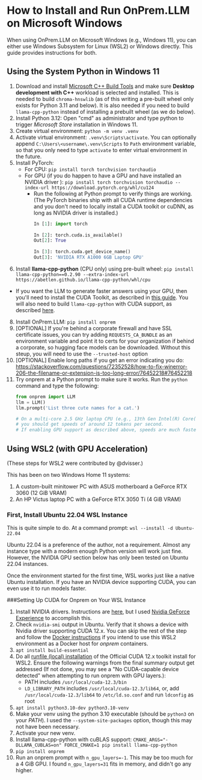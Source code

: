 # How to Install and Run OnPrem.LLM on Microsoft Windows

When using OnPrem.LLM on Microsoft Windows (e.g., Windows 11), you can either use  Windows Subsystem for Linux (WSL2) or Windows directly. This guide provides instructions for both.


## Using the System Python in Windows 11

1. Download and install [Microsoft C++ Build Tools](https://visualstudio.microsoft.com/visual-cpp-build-tools/) and make sure **Desktop development with C++** workload is selected and installed. This is needed to build `chroma-hnswlib` (as of this writing a pre-built wheel only exists for Python 3.11 and below). It is also needed if you need to build `llama-cpp-python` instead of installing a prebuilt wheel (as we do below).
2. Install Python 3.12:  Open "cmd" as administrator and type python to trigger *Microsoft Store* installation in Windows 11.
3. Create virtual environment: `python -m venv .venv`
4. Activate virtual environment: `.venv\Scripts\activate`. You can optionally append `C:\Users\<username\.venv\Scripts` to `Path` environment variable, so that you only need to type `activate` to enter virtual environment in the future.
5. Install PyTorch:
   - For CPU: `pip install torch torchvision torchaudio`
   - For GPU (if you do happen to have a GPU and have installed an NVIDIA driver ): `pip install torch torchvision torchaudio --index-url https://download.pytorch.org/whl/cu124`
     - Run the following at Python prompt to verify things are working. (The PyTorch binaries ship with all CUDA runtime dependencies and you don't need to locally install a CUDA toolkit or cuDNN, as long as NVIDIA driver is installed.)
	   ```python
	   In [1]: import torch
	
	   In [2]: torch.cuda.is_available()
	   Out[2]: True
	
	   In [3]: torch.cuda.get_device_name()
	   Out[3]: 'NVIDIA RTX A1000 6GB Laptop GPU'
	   ```
7. Install **llama-cpp-python** (CPU only) using pre-built wheel: `pip install llama-cpp-python==0.2.90 --extra-index-url https://abetlen.github.io/llama-cpp-python/whl/cpu`
  - If you want the LLM to generate faster answers using your GPU, then you'll need to install the CUDA Toolkit, as described in [this guide](https://medium.com/@piyushbatra1999/installing-llama-cpp-python-with-nvidia-gpu-acceleration-on-windows-a-short-guide-0dfac475002d). You will also need to build `llama-cpp-python` with CUDA support, as described [here](https://python.langchain.com/docs/integrations/llms/llamacpp/#installation-with-windows).
8. Install OnPrem.LLM: `pip install onprem `
9. [OPTIONAL] If you're behind a corporate firewall and  have SSL certificate issues, you can try adding `REQUESTS_CA_BUNDLE` as an environment variable and point it to certs for your organization if behind a corporate, so hugging face models can be downloaded. Without this steup, you will need to use the `--trusted-host` option
10. [OPTIONAL] Enable long paths if you get an error indicating you do:  https://stackoverflow.com/questions/72352528/how-to-fix-winerror-206-the-filename-or-extension-is-too-long-error/76452218#76452218
11. Try onprem at a Python prompt to make sure it works. Run the `python` command and type the following:
     ```python
     from onprem import LLM
     llm = LLM()
     llm.prompt('List three cute names for a cat.')

     # On a multi-core 2.5 GHz laptop CPU (e.g., 13th Gen Intel(R) Core(TM) i7-13800H 2.50 GHz),
     # you should get speeds of around 12 tokens per second.
     # If enabling GPU support as described above, speeds are much faster.
     ```

## Using WSL2 (with GPU Acceleration)

(These steps for WSL2 were contributed by @dvisser.)


This has been on two Windows Home 11 systems:

1. A custom-built minitower PC with ASUS motherboard a GeForce RTX 3060 (12 GiB
   VRAM)
2. An HP Victus laptop PC with a GeForce RTX 3050 Ti (4 GiB VRAM)

### First, Install Ubuntu 22.04 WSL Instance

This is quite simple to do. At a command prompt: `wsl --install -d Ubuntu-22.04`

Ubuntu 22.04 is a preference of the author, not a requirement. Almost any instance
type with a modern enough Python version will work just fine. However, the
NVIDIA GPU section below has only been tested on Ubuntu 22.04 instances.

Once the environment started for the first time, WSL works just like a native
Ubuntu installation. If you have an NVIDIA device supporting CUDA, you can even
use it to run models faster.

###Setting Up CUDA for Onprem on Your WSL Instance

1. Install NVIDIA drivers. Instructions are [here](https://docs.nvidia.com/cuda/wsl-user-guide/index.html#getting-started-with-cuda-on-wsl), but I used [Nvidia GeForce Experience](https://www.nvidia.com/en-us/geforce/geforce-experience/) to accomplish this.
2. Check `nvidia-smi` output in Ubuntu. Verify that it shows a device with Nvidia
   driver supporting CUDA 12.x. You can skip the rest of the step and follow the
   [Docker instructions](#how-to-run-onprem-in-a-docker-container) if you intend to
   use this WSL2 environment as a Docker host for *onprem* containers.
3. `apt install build-essential`
4. Do all [runfile (local) installation](https://developer.nvidia.com/cuda-downloads?target_os=Linux&target_arch=x86_64&Distribution=WSL-Ubuntu&target_version=2.0&target_type=runfile_local)
   of the Official CUDA 12.x toolkit install for WSL2. Ensure the following
   warnings from the final summary output get addressed (If not done, you may
   see a "No CUDA-capable device detected" when attempting to run onprem with
   GPU layers.):
   * PATH includes `/usr/local/cuda-12.3/bin`
   * `LD_LIBRARY_PATH` includes `/usr/local/cuda-12.3/lib64`, or, add
     `/usr/local/cuda-12.3/lib64` to `/etc/ld.so.conf` and run `ldconfig` as root
5. `apt install python3.10-dev python3.10-venv`
6. Make your venv using the python 3.10 executable (should be `python3` on your
   *PATH*). I used the `--system-site-packages` option, though this may not have
   been necessary.
7. Activate your new venv.
8. Install llama-cpp-python with cuBLAS support:
   `CMAKE_ARGS="-DLLAMA_CUBLAS=on" FORCE_CMAKE=1 pip install llama-cpp-python`
9. `pip install onprem`
10. Run an onprem prompt with `n_gpu_layers=-1`. This may be too much for a 4
    GiB GPU. I found `n_gpu_layers=31` fits in memory, and didn't go any higher.

